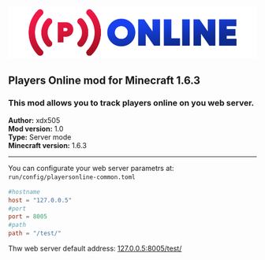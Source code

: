 ![](src/main/resources/mod_icon.png)

## **Players Online** mod for Minecraft 1.6.3  

### This mod allows you to track players online on you web server.

**Author:** xdx505  
**Mod version:** 1.0  
**Type:** Server mode  
**Minecraft version:** 1.6.3

---  
You can configurate your web server parametrs at:  `run/config/playersonline-common.toml`  
```toml
#hostname
host = "127.0.0.5"
#port
port = 8005
#path
path = "/test/"
```  
Thw web server default address: [127.0.0.5:8005/test/](http://127.0.0.5:8005/test/)